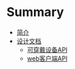 # Summary

* [简介](README.md)
* [设计文档](设计文档.md)
    * [可穿戴设备API](可穿戴设备.md)
    * [web客户端API](web客户端.md)
